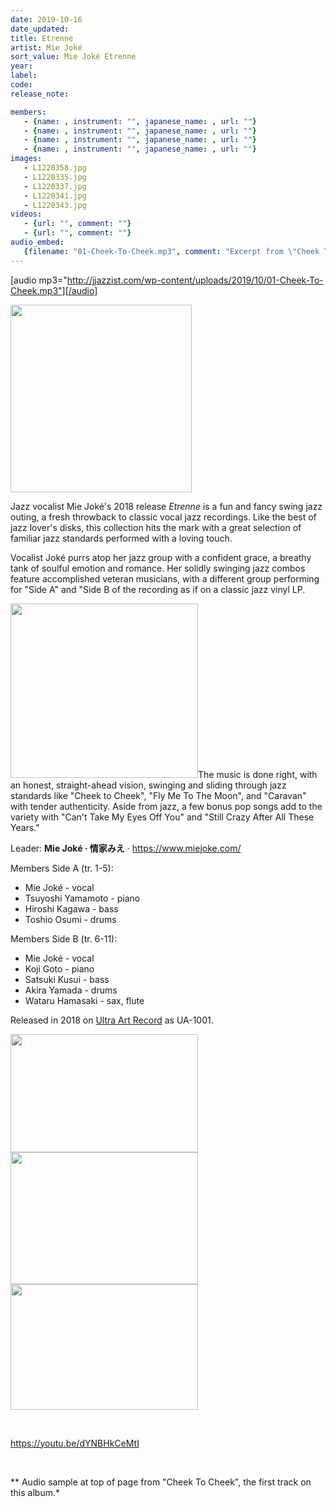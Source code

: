 ```yaml
---
date: 2019-10-16
date_updated: 
title: Etrenne
artist: Mie Joké
sort_value: Mie Joké Etrenne
year: 
label: 
code: 
release_note: 

members:
   - {name: , instrument: "", japanese_name: , url: ""}
   - {name: , instrument: "", japanese_name: , url: ""}
   - {name: , instrument: "", japanese_name: , url: ""}
   - {name: , instrument: "", japanese_name: , url: ""}
images: 
   - L1220358.jpg
   - L1220335.jpg
   - L1220337.jpg
   - L1220341.jpg
   - L1220343.jpg
videos: 
   - {url: "", comment: ""}
   - {url: "", comment: ""}
audio_embed:
   {filename: "01-Cheek-To-Cheek.mp3", comment: "Excerpt from \"Cheek To Cheek\", the first track on this album:"}
---
```

[audio mp3="http://jjazzist.com/wp-content/uploads/2019/10/01-Cheek-To-Cheek.mp3"][/audio]

<a href="http://jjazzist.com/wp-content/uploads/2019/09/L1220358.jpg"><img class="size-medium wp-image-4618 alignright" src="http://jjazzist.com/wp-content/uploads/2019/09/L1220358-290x300.jpg" alt="" width="290" height="300" /></a>

Jazz vocalist Mie Joké's 2018 release *Etrenne* is a fun and fancy swing jazz outing, a fresh throwback to classic vocal jazz recordings. Like the best of jazz lover's disks, this collection hits the mark with a great selection of familiar jazz standards performed with a loving touch.

Vocalist Joké purrs atop her jazz group with a confident grace, a breathy tank of soulful emotion and romance. Her solidly swinging jazz combos feature accomplished veteran musicians, with a different group performing for "Side A" and "Side B of the recording as if on a classic jazz vinyl LP.

<a href="http://jjazzist.com/wp-content/uploads/2019/09/L1220335.jpg"><img class="size-medium wp-image-4619 alignright" src="http://jjazzist.com/wp-content/uploads/2019/09/L1220335-300x279.jpg" alt="" width="300" height="279" /></a>The music is done right, with an honest, straight-ahead vision, swinging and sliding through jazz standards like "Cheek to Cheek", "Fly Me To The Moon", and "Caravan" with tender authenticity. Aside from jazz, a few bonus pop songs add to the variety with "Can't Take My Eyes Off You" and "Still Crazy After All These Years."

Leader: <strong>Mie Joké · 情家みえ</strong> · <a href="https://www.miejoke.com/">https://www.miejoke.com/</a>

Members Side A (tr. 1-5):
<ul>
 	<li>Mie Joké - vocal</li>
 	<li>Tsuyoshi Yamamoto - piano</li>
 	<li>Hiroshi Kagawa - bass</li>
 	<li>Toshio Osumi - drums</li>
</ul>
Members Side B (tr. 6-11):
<ul>
 	<li>Mie Joké - vocal</li>
 	<li>Koji Goto - piano</li>
 	<li>Satsuki Kusui - bass</li>
 	<li>Akira Yamada - drums</li>
 	<li>Wataru Hamasaki - sax, flute</li>
</ul>
Released in 2018 on <a href="http://ultra-art.jp/">Ultra Art Record</a> as UA-1001.

<a href="http://jjazzist.com/wp-content/uploads/2019/09/L1220337.jpg"><img class="alignnone size-medium wp-image-4620" src="http://jjazzist.com/wp-content/uploads/2019/09/L1220337-300x189.jpg" alt="" width="300" height="189" /></a> <a href="http://jjazzist.com/wp-content/uploads/2019/09/L1220341.jpg"><img class="alignnone size-medium wp-image-4621" src="http://jjazzist.com/wp-content/uploads/2019/09/L1220341-300x211.jpg" alt="" width="300" height="211" /></a> <a href="http://jjazzist.com/wp-content/uploads/2019/09/L1220343.jpg"><img class="alignnone size-medium wp-image-4622" src="http://jjazzist.com/wp-content/uploads/2019/09/L1220343-300x201.jpg" alt="" width="300" height="201" /></a>

&nbsp;

https://youtu.be/dYNBHkCeMtI

&nbsp;

** Audio sample at top of page from "Cheek To Cheek", the first track on this album.*
